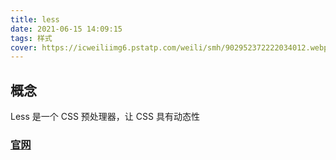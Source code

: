 ```yaml
---
title: less
date: 2021-06-15 14:09:15
tags: 样式
cover: https://icweiliimg6.pstatp.com/weili/smh/902952372222034012.webp
---
```

## 概念
Less 是一个 CSS 预处理器，让 CSS 具有动态性
### [官网](http://lesscss.cn/)
